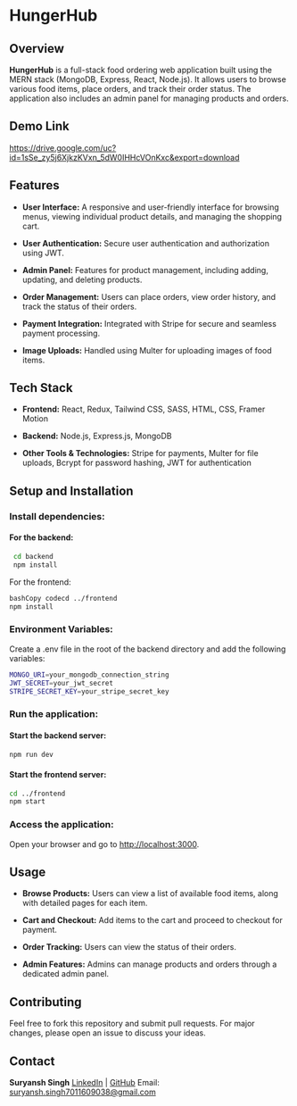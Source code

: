HungerHub
=========

Overview
--------

**HungerHub** is a full-stack food ordering web application built using the MERN stack (MongoDB, Express, React, Node.js). It allows users to browse various food items, place orders, and track their order status. The application also includes an admin panel for managing products and orders.

## Demo Link

https://drive.google.com/uc?id=1sSe_zy5j6XjkzKVxn_5dW0IHHcVOnKxc&export=download


Features
--------

*   **User Interface:** A responsive and user-friendly interface for browsing menus, viewing individual product details, and managing the shopping cart.
    
*   **User Authentication:** Secure user authentication and authorization using JWT.
    
*   **Admin Panel:** Features for product management, including adding, updating, and deleting products.
    
*   **Order Management:** Users can place orders, view order history, and track the status of their orders.
    
*   **Payment Integration:** Integrated with Stripe for secure and seamless payment processing.
    
*   **Image Uploads:** Handled using Multer for uploading images of food items.
    

Tech Stack
----------

*   **Frontend:** React, Redux, Tailwind CSS, SASS, HTML, CSS, Framer Motion
    
*   **Backend:** Node.js, Express.js, MongoDB
    
*   **Other Tools & Technologies:** Stripe for payments, Multer for file uploads, Bcrypt for password hashing, JWT for authentication
    

Setup and Installation
----------------------

### Install dependencies:

#### For the backend:

```bash
 cd backend
 npm install
``` 
   
For the frontend:

```bash
bashCopy codecd ../frontend 
npm install
```

### Environment Variables:

Create a .env file in the root of the backend directory and add the following variables:

```bash
MONGO_URI=your_mongodb_connection_string
JWT_SECRET=your_jwt_secret
STRIPE_SECRET_KEY=your_stripe_secret_key
```

### Run the application:

#### Start the backend server:
```bash
npm run dev
``` 

#### Start the frontend server:
```bash
cd ../frontend
npm start
```

### Access the application:

Open your browser and go to [http://localhost:3000](http://localhost:3000).

Usage
-----

*   **Browse Products:** Users can view a list of available food items, along with detailed pages for each item.
    
*   **Cart and Checkout:** Add items to the cart and proceed to checkout for payment.
    
*   **Order Tracking:** Users can view the status of their orders.
    
*   **Admin Features:** Admins can manage products and orders through a dedicated admin panel.
    

Contributing
------------

Feel free to fork this repository and submit pull requests. For major changes, please open an issue to discuss your ideas.


Contact
-------

**Suryansh Singh**
[LinkedIn](http://www.linkedin.com/in/singh-suryanx) | [GitHub](https://github.com/surya-ansh)
Email: [suryansh.singh7011609038@gmail.com](mailto:suryansh.singh7011609038@gmail.com)
